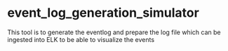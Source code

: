 # event_log_generation_simulator
This tool is to generate the eventlog and prepare the log file which can be ingested into ELK to be able to visualize the events
